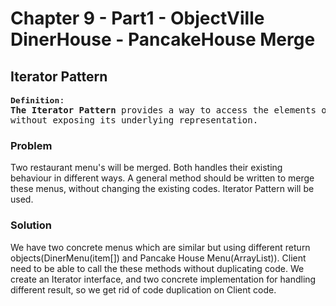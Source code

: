 ﻿# Chapter 9 - Part1 - ObjectVille DinerHouse - PancakeHouse Merge 

## Iterator Pattern

<pre><font size="3"><b>Definition</b></font>:
<b>The Iterator Pattern</b> provides a way to access the elements of an aggregate object sequantially
without exposing its underlying representation.
</pre>

### Problem
Two restaurant menu's will be merged. Both handles their existing behaviour in different ways.
A general method should be written to merge these menus, without changing the existing codes.
Iterator Pattern will be used.

### Solution
We have two concrete menus which are similar but using different return objects(DinerMenu(item[]) and Pancake House Menu(ArrayList)).
Client need to be able to call the these methods without duplicating code.
We create an Iterator interface, and two concrete implementation for handling different result, 
so we get rid of code duplication on Client code.